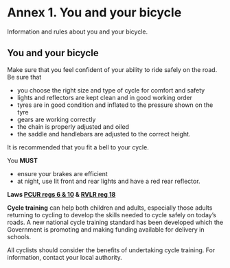 
# Annex 1. You and your bicycle

Information and rules about you and your bicycle.

## You and your bicycle

Make sure that you feel confident of your ability to ride safely on the road. Be sure that

* you choose the right size and type of cycle for comfort and safety
* lights and reflectors are kept clean and in good working order
* tyres are in good condition and inflated to the pressure shown on the tyre
* gears are working correctly
* the chain is properly adjusted and oiled
* the saddle and handlebars are adjusted to the correct height.

It is recommended that you fit a bell to your cycle.

You **MUST**

* ensure your brakes are efficient
* at night, use lit front and rear lights and have a red rear reflector.

**Laws [PCUR regs 6 & 10](http://www.legislation.gov.uk/uksi/1983/1176/made) & [RVLR reg 18](http://www.legislation.gov.uk/uksi/1989/1796/regulation/18/made)**

**Cycle training** can help both children and adults, especially those adults returning to cycling to develop the skills needed to cycle safely on today’s roads. A new national cycle training standard has been developed which the Government is promoting and making funding available for delivery in schools.

All cyclists should consider the benefits of undertaking cycle training. For information, contact your local authority.

